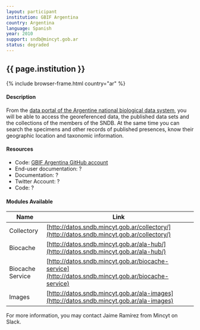 ```yaml
---
layout: participant
institution: GBIF Argentina
country: Argentina
language: Spanish
year: 2010
support: sndb@mincyt.gob.ar
status: degraded
---
```


## {{ page.institution }}

{% include browser-frame.html country="ar" %}

#### Description 

From the [data portal of the Argentine national biological data system](http://datos.sndb.mincyt.gob.ar/), you will be able to access the georeferenced data, the published data sets and the collections of the members of the SNDB. At the same time you can search the specimens and other records of published presences, know their geographic location and taxonomic information.

#### Resources

- Code: [GBIF Argentina GitHub account](https://github.com/gbifargentina)
- End-user documentation: ?
- Documentation: ?
- Twitter Account: ?
- Code: ?

#### Modules Available 

| Name             | Link                                                                                                 |
|------------------|------------------------------------------------------------------------------------------------------|
| Collectory       | [http://datos.sndb.mincyt.gob.ar/collectory/](http://datos.sndb.mincyt.gob.ar/collectory/)           |
| Biocache         | [http://datos.sndb.mincyt.gob.ar/ala-hub/](http://datos.sndb.mincyt.gob.ar/ala-hub/)                 |
| Biocache Service | [http://datos.sndb.mincyt.gob.ar/biocache-service](http://datos.sndb.mincyt.gob.ar/biocache-service) |
| Images           | [http://datos.sndb.mincyt.gob.ar/ala-images](http://datos.sndb.mincyt.gob.ar/ala-images)             |



For more information, you may contact Jaime Ramírez from Mincyt on Slack.
